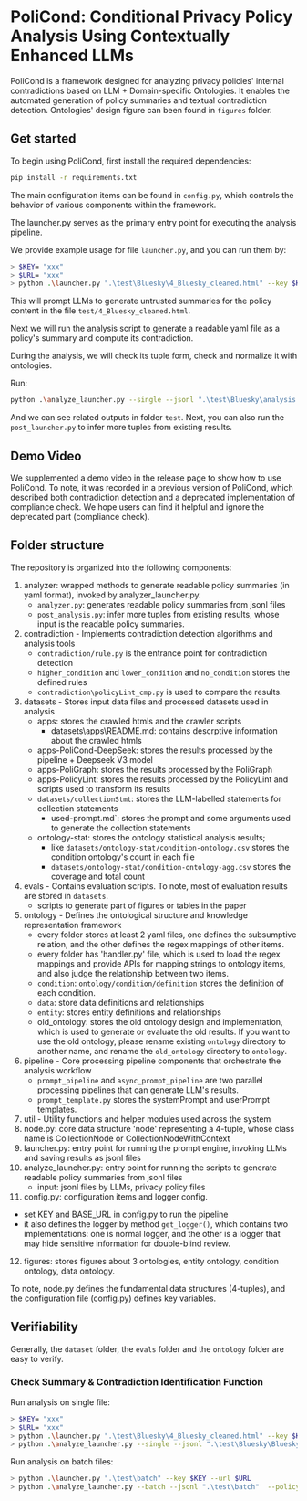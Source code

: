 # PoliCond:  Conditional Privacy Policy Analysis Using Contextually Enhanced LLMs

PoliCond is a framework designed for analyzing privacy policies' internal contradictions based on LLM + Domain-specific Ontologies. 
It enables the automated generation of policy summaries and textual contradiction detection.
Ontologies' design figure can been found in `figures` folder.

## Get started

To begin using PoliCond, first install the required dependencies:

```bash
pip install -r requirements.txt
```

The main configuration items can be found in `config.py`, which controls the behavior of various components within the framework. 

The launcher.py serves as the primary entry point for executing the analysis pipeline. 

We provide example usage for file `launcher.py`, and you can run them by:

```bash
> $KEY= "xxx"
> $URL= "xxx"
> python .\launcher.py ".\test\Bluesky\4_Bluesky_cleaned.html" --key $KEY --url $URL
```
This will prompt LLMs to generate untrusted summaries for the policy content in the file `test/4_Bluesky_cleaned.html`.

Next we will run the analysis script to generate a readable yaml file  as a policy's summary and compute its contradiction. 

During the analysis, we will check its tuple form, check and normalize it with ontologies.

Run: 

```bash
python .\analyze_launcher.py --single --jsonl ".\test\Bluesky\analysis.jsonl"  --policy ".\test\Bluesky\4_Bluesky_cleaned.html" --output ".\test\Bluesky\Bluesky.yaml" --name "Bluesky"
```
And we can see related outputs in folder `test`.
Next, you can also run the `post_launcher.py` to infer more tuples from existing results.

## Demo Video
We supplemented a demo video in the release page to show how to use PoliCond.
To note, it was recorded in a previous version of PoliCond, which described both contradiction detection and a deprecated implementation of compliance check.
We hope users can find it helpful and ignore the deprecated part (compliance check).


## Folder structure

The repository is organized into the following components:

1. analyzer:  wrapped methods to generate readable policy summaries (in yaml format), invoked by analyzer_launcher.py.
   - `analyzer.py`: generates readable policy summaries from jsonl files
   - `post_analysis.py`: infer more tuples from existing results, whose input is the readable policy summaries.
2. contradiction - Implements contradiction detection algorithms and analysis tools  
   - `contradiction/rule.py` is the entrance point for contradiction detection
   - `higher_condition` and `lower_condition` and `no_condition` stores the defined rules
   - `contradiction\policyLint_cmp.py` is used to compare the results.
3. datasets - Stores input data files and processed datasets used in analysis
   - apps: stores the crawled htmls and the crawler scripts
      - datasets\apps\README.md: contains descrptive information about the crawled htmls
   - apps-PoliCond-DeepSeek: stores the results processed by the pipeline + Deepseek V3 model 
   - apps-PoliGraph: stores the results processed by the PoliGraph
   - apps-PolicyLint: stores the results processed by the PolicyLint and scripts used to transform its results
   - `datasets/collectionStmt`: stores the LLM-labelled statements for collection statements 
     - used-prompt.md`: stores the prompt and some arguments used to generate the collection statements
   - ontology-stat: stores the ontology statistical analysis results;
     - like `datasets/ontology-stat/condition-ontology.csv` stores the condition ontology's count in each file
     - `datasets/ontology-stat/condition-ontology-agg.csv` stores the coverage and total count
4. evals - Contains evaluation scripts. To note, most of evaluation results are stored in `datasets`.
   - scripts to generate part of figures or tables in the paper
5. ontology - Defines the ontological structure and knowledge representation framework
   - every folder stores at least 2 yaml files, one defines the subsumptive relation, 
     and the other defines the regex mappings of other items. 
   - every folder has  'handler.py' file, which is used to load the regex mappings and provide APIs for mapping strings 
     to ontology items, and also judge the relationship between two items.
   - `condition`: `ontology/condition/definition` stores the definition of each condition.
   - `data`: store data definitions and relationships
   - `entity`: stores entity definitions and relationships
   - old_ontology: stores the old ontology design and implementation, which is used to generate or evaluate the old results. If you want to use the old ontology, please rename existing `ontology` directory to another name, and rename the `old_ontology` directory to `ontology`.
6. pipeline - Core processing pipeline components that orchestrate the analysis workflow
   - `prompt_pipeline` and `async_prompt_pipeline` are two parallel processing pipelines that can generate LLM's results.
   - `prompt_template.py` stores the systemPrompt and userPrompt templates. 
7. util - Utility functions and helper modules used across the system
8. node.py: core data structure 'node' representing a 4-tuple, whose class name is CollectionNode or CollectionNodeWithContext
9. launcher.py: entry point for running the prompt engine, invoking LLMs and saving results as jsonl files
10. analyze_launcher.py: entry point for running the scripts to generate readable policy summaries from jsonl files
    - input: jsonl files by LLMs, privacy policy files
11. config.py: configuration items and logger config. 
   - set KEY and BASE_URL in config.py to run the pipeline
   - it also defines the logger by method `get_logger()`, which contains two implementations: one is normal logger, and the other is a logger that may hide sensitive information for double-blind review.
12. figures: stores figures about 3 ontologies, entity ontology, condition ontology, data ontology.

To note, node.py defines the fundamental data structures (4-tuples), and the configuration file (config.py) defines key variables.

## Verifiability

Generally, the `dataset` folder, the `evals` folder and the `ontology` folder are easy to verify.

### Check Summary & Contradiction Identification Function

Run analysis on single file:
```bash
> $KEY= "xxx"
> $URL= "xxx"
> python .\launcher.py ".\test\Bluesky\4_Bluesky_cleaned.html" --key $KEY --url $URL
> python .\analyze_launcher.py --single --jsonl ".\test\Bluesky\Bluesky\analysis.jsonl"  --policy ".\test\Bluesky\4_Bluesky_cleaned.html" --output ".\test\Bluesky\Bluesky.yaml" --name "Bluesky"
```

Run analysis on batch files:
```bash
> python .\launcher.py ".\test\batch" --key $KEY --url $URL
> python .\analyze_launcher.py --batch --jsonl ".\test\batch"  --policy ".\test\batch" --output ".\test\batch"
```